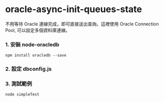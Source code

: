 # oracle-async-init-queues-state

不用等待 Oracle 連線完成，即可直接送出查詢。這裡使用 Oracle Connection Pool, 可以設定多個資料庫連線。

### 1. 安裝 node-oracledb

```
npm install oracledb --save
```
### 2. 設定 dbconfig.js

### 3. 測試範例

```
node simpleTest
```
